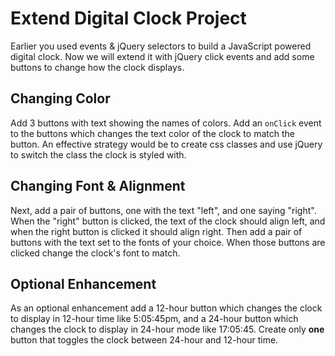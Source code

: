 # Extend Digital Clock Project

Earlier you used events & jQuery selectors to build a JavaScript powered digital clock.  Now we will extend it with jQuery click events and add some buttons to change how the clock displays.

## Changing Color

Add 3 buttons with text showing the names of colors.  Add an `onClick` event to the buttons which changes the text color of the clock to match the button.  An effective strategy would be to create css classes and use jQuery to switch the class the clock is styled with.

## Changing Font & Alignment

Next, add a pair of buttons, one with the text "left", and one saying "right". When the "right" button is clicked, the text of the clock should align left, and when the right button is clicked it should align right.  Then add a pair of buttons with the text set to the fonts of your choice.  When those buttons are clicked change the clock's font to match.

## Optional Enhancement

As an optional enhancement add a 12-hour button which changes the clock to display in 12-hour time like 5:05:45pm, and a 24-hour button which changes the clock to display in 24-hour mode like 17:05:45.  Create only **one** button that toggles the clock between 24-hour and 12-hour time.
